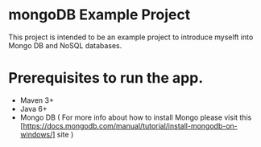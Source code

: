 # mongoDB Example Project
This project is intended to be an example project to introduce myselft into Mongo DB and NoSQL databases.

# Prerequisites to run the app.
  - Maven 3+
  - Java 6+
  - Mongo DB ( For more info about how to install Mongo please visit this [https://docs.mongodb.com/manual/tutorial/install-mongodb-on-windows/] site )
